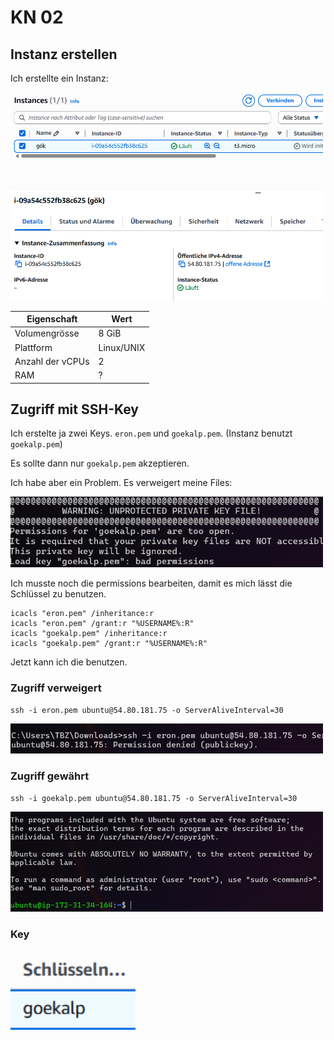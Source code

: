 # KN 02

## Instanz erstellen

Ich erstellte ein Instanz:

<img src="img/02/instances.png" width="500px" alt="Instance">

| Eigenschaft       | Wert         |
|-------------------|--------------|
| Volumengrösse      | 8 GiB        |
| Plattform         | Linux/UNIX   |
| Anzahl der vCPUs  | 2            |
| RAM               | ?            |

## Zugriff mit SSH-Key

Ich erstelte ja zwei Keys. `eron.pem` und `goekalp.pem`. (Instanz benutzt `goekalp.pem`)

Es sollte dann nur `goekalp.pem` akzeptieren.

Ich habe aber ein Problem. Es verweigert meine Files:

<img src="img/02/warning.png" width="500px" alt="Warning">
<br>

Ich musste noch die permissions bearbeiten, damit es mich lässt die Schlüssel zu benutzen.
~~~
icacls "eron.pem" /inheritance:r
icacls "eron.pem" /grant:r "%USERNAME%:R"
icacls "goekalp.pem" /inheritance:r
icacls "goekalp.pem" /grant:r "%USERNAME%:R"
~~~

Jetzt kann ich die benutzen.

### Zugriff verweigert

`ssh -i eron.pem ubuntu@54.80.181.75 -o ServerAliveInterval=30`

<img src="img/02/denied.png" width="500px" alt="denied">

### Zugriff gewährt

`ssh -i goekalp.pem ubuntu@54.80.181.75 -o ServerAliveInterval=30`

<img src="img/02/granted.png" width="500px" alt="granted">

### Key

<img src="img/02/key.png" width="200px" alt="key">